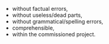 * without factual errors, 
* without useless/dead parts,
* without grammatical/spelling errors,
* comprehensible,
* within the commissioned project.
